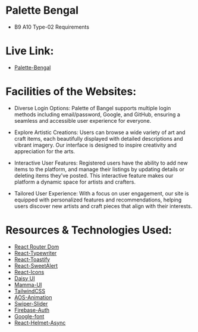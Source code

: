 # Palette Bengal
- B9 A10 Type-02 Requirements
# Live Link: 
- [Palette-Bengal](https://palette-of-bengal.web.app/)

# Facilities of the Websites: 
- Diverse Login Options: Palette of Bangel supports multiple login methods including email/password, Google, and GitHub, ensuring a seamless and accessible user experience for everyone.

- Explore Artistic Creations: Users can browse a wide variety of art and craft items, each beautifully displayed with detailed descriptions and vibrant imagery. Our interface is designed to inspire creativity and appreciation for the arts.

- Interactive User Features: Registered users have the ability to add new items to the platform, and manage their listings by updating details or deleting items they’ve posted. This interactive feature makes our platform a dynamic space for artists and crafters.

- Tailored User Experience: With a focus on user engagement, our site is equipped with personalized features and recommendations, helping users discover new artists and craft pieces that align with their interests.


# Resources & Technologies Used:

- [React Router Dom](https://reactrouter.com/en/main)
- [React-Typewriter](https://react-simple-typewriter.vercel.app/?path=/story/introduction--page)
- [React-Toastify](https://www.npmjs.com/package/react-toastify)
- [React-SweetAlert](https://sweetalert2.github.io/recipe-gallery/sweetalert2-react.html)
- [React-Icons](https://react-icons.github.io/react-icons/)
- [Daisy UI](https://daisyui.com/)
- [Mamma-UI]()
- [TailwindCSS](https://tailwindcss.com/)
- [AOS-Animation](https://michalsnik.github.io/aos/)
- [Swiper-Slider](https://swiperjs.com/)
- [Firebase-Auth](https://firebase.com/)
- [Google-font](https://fonts.google.com/)
- [React-Helmet-Async](https://www.npmjs.com/package/react-helmet-async)